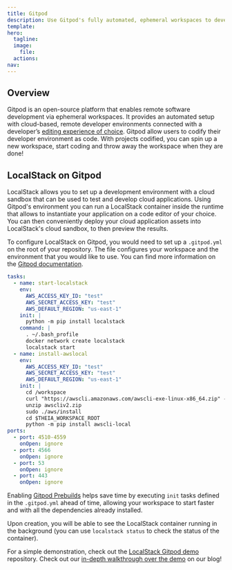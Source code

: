 ```yaml
---
title: Gitpod
description: Use Gitpod's fully automated, ephemeral workspaces to develop and test your cloud applications with LocalStack.
template: 
hero:
  tagline: 
  image:
    file: 
  actions:
nav: 
---
```


## Overview

Gitpod is an open-source platform that enables remote software development via ephemeral workspaces.
It provides an automated setup with cloud-based, remote developer environments connected with a developer’s [editing experience of choice](https://www.gitpod.io/docs/references/ides-and-editors).
Gitpod allow users to codify their developer environment as code.
With projects codified, you can spin up a new workspace, start coding and throw away the workspace when they are done!

## LocalStack on Gitpod

LocalStack allows you to set up a development environment with a cloud sandbox that can be used to test and develop cloud applications.
Using Gitpod's environment you can run a LocalStack container inside the runtime that allows to instantiate your application on a code editor of your choice.
You can then conveniently deploy your cloud application assets into LocalStack's cloud sandbox, to then preview the results.

To configure LocalStack on Gitpod, you would need to set up a `.gitpod.yml` on the root of your repository.
The file configures your workspace and the environment that you would like to use.
You can find more information on the [Gitpod documentation](https://www.gitpod.io/docs/config-gitpod-file/).

```yaml
tasks:
  - name: start-localstack
    env:
      AWS_ACCESS_KEY_ID: "test"
      AWS_SECRET_ACCESS_KEY: "test"
      AWS_DEFAULT_REGION: "us-east-1"
    init: |
      python -m pip install localstack
    command: |
      . ~/.bash_profile
      docker network create localstack
      localstack start
  - name: install-awslocal
    env:
      AWS_ACCESS_KEY_ID: "test"
      AWS_SECRET_ACCESS_KEY: "test"
      AWS_DEFAULT_REGION: "us-east-1"
    init: |
      cd /workspace
      curl "https://awscli.amazonaws.com/awscli-exe-linux-x86_64.zip" -o "awscliv2.zip"
      unzip awscliv2.zip
      sudo ./aws/install
      cd $THEIA_WORKSPACE_ROOT
      python -m pip install awscli-local
ports:
  - port: 4510-4559
    onOpen: ignore
  - port: 4566
    onOpen: ignore      
  - port: 53
    onOpen: ignore      
  - port: 443
    onOpen: ignore
```

Enabling [Gitpod Prebuilds](https://www.gitpod.io/docs/configure/repositories/prebuilds) helps save time by executing `init` tasks defined in the `.gitpod.yml` ahead of time, allowing your workspace to start faster and with all the dependencies already installed.

Upon creation, you will be able to see the LocalStack container running in the background (you can use `localstack status` to check the status of the container).

For a simple demonstration, check out the [LocalStack Gitpod demo](https://github.com/Gitpod-Samples/localstack-gitpod-demo) repository.
Check out our [in-depth walkthrough over the demo](https://localstack.cloud/blog/2022-09-26-localstack-x-gitpod-run-cloud-applications-with-localstack-and-gitpod/) on our blog!
